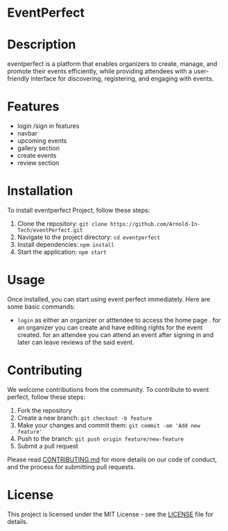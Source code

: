 # EventPerfect

# Description
eventperfect is a platform that enables organizers to create, manage, and promote their events efficiently, while providing attendees with a user-friendly interface for discovering, registering, and engaging with events. 


# Features

- login /sign in features
- navbar
- upcoming events
- gallery section
- create events
- review section

# Installation

To install eventperfect Project, follow these steps:

1. Clone the repository: `git clone https://github.com/Arnold-In-Tech/eventPerfect.git`
2. Navigate to the project directory: `cd eventperfect`
3. Install dependencies: `npm install`
4. Start the application: `npm start`

# Usage

Once installed, you can start using event perfect immediately. Here are some basic commands:

- `login` as either an organizer or atttendee to access the home page .
for an organizer you can create and have editing rights for the event created.
for an attendee you can attend an event after signing in and later can leave reviews of the said event.


# Contributing

We welcome contributions from the community. To contribute to event perfect, follow these steps:

1. Fork the repository
2. Create a new branch: `git checkout -b feature`
3. Make your changes and commit them: `git commit -am 'Add new feature'`
4. Push to the branch: `git push origin feature/new-feature`
5. Submit a pull request

Please read [CONTRIBUTING.md](CONTRIBUTING.md) for more details on our code of conduct, and the process for submitting pull requests.

# License

This project is licensed under the MIT License - see the [LICENSE](LICENSE) file for details.

